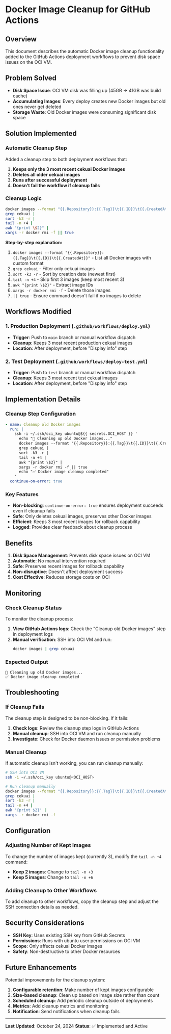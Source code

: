 # Docker Image Cleanup for GitHub Actions

## Overview

This document describes the automatic Docker image cleanup functionality added to the GitHub Actions deployment workflows to prevent disk space issues on the OCI VM.

## Problem Solved

- **Disk Space Issue**: OCI VM disk was filling up (45GB → 41GB was build cache)
- **Accumulating Images**: Every deploy creates new Docker images but old ones never get deleted
- **Storage Waste**: Old Docker images were consuming significant disk space

## Solution Implemented

### Automatic Cleanup Step

Added a cleanup step to both deployment workflows that:
1. **Keeps only the 3 most recent cekuai Docker images**
2. **Deletes all older cekuai images**
3. **Runs after successful deployment**
4. **Doesn't fail the workflow if cleanup fails**

### Cleanup Logic

```bash
docker images --format "{{.Repository}}:{{.Tag}}\t{{.ID}}\t{{.CreatedAt}}" | 
grep cekuai | 
sort -k3 -r | 
tail -n +4 | 
awk "{print \$2}" | 
xargs -r docker rmi -f || true
```

**Step-by-step explanation:**
1. `docker images --format "{{.Repository}}:{{.Tag}}\t{{.ID}}\t{{.CreatedAt}}"` - List all Docker images with custom format
2. `grep cekuai` - Filter only cekuai images
3. `sort -k3 -r` - Sort by creation date (newest first)
4. `tail -n +4` - Skip first 3 images (keep most recent 3)
5. `awk "{print \$2}"` - Extract image IDs
6. `xargs -r docker rmi -f` - Delete those images
7. `|| true` - Ensure command doesn't fail if no images to delete

## Workflows Modified

### 1. Production Deployment (`.github/workflows/deploy.yml`)

- **Trigger**: Push to `main` branch or manual workflow dispatch
- **Cleanup**: Keeps 3 most recent production cekuai images
- **Location**: After deployment, before "Display info" step

### 2. Test Deployment (`.github/workflows/deploy-test.yml`)

- **Trigger**: Push to `test` branch or manual workflow dispatch
- **Cleanup**: Keeps 3 most recent test cekuai images
- **Location**: After deployment, before "Display info" step

## Implementation Details

### Cleanup Step Configuration

```yaml
- name: Cleanup old Docker images
  run: |
    ssh -i ~/.ssh/oci_key ubuntu@${{ secrets.OCI_HOST }} '
      echo "🧹 Cleaning up old Docker images..."
      docker images --format "{{.Repository}}:{{.Tag}}\t{{.ID}}\t{{.CreatedAt}}" | 
      grep cekuai | 
      sort -k3 -r | 
      tail -n +4 | 
      awk "{print \$2}" | 
      xargs -r docker rmi -f || true
      echo "✅ Docker image cleanup completed"
    '
  continue-on-error: true
```

### Key Features

- **Non-blocking**: `continue-on-error: true` ensures deployment succeeds even if cleanup fails
- **Safe**: Only deletes cekuai images, preserves other Docker images
- **Efficient**: Keeps 3 most recent images for rollback capability
- **Logged**: Provides clear feedback about cleanup process

## Benefits

1. **Disk Space Management**: Prevents disk space issues on OCI VM
2. **Automatic**: No manual intervention required
3. **Safe**: Preserves recent images for rollback capability
4. **Non-disruptive**: Doesn't affect deployment success
5. **Cost Effective**: Reduces storage costs on OCI

## Monitoring

### Check Cleanup Status

To monitor the cleanup process:

1. **View GitHub Actions logs**: Check the "Cleanup old Docker images" step in deployment logs
2. **Manual verification**: SSH into OCI VM and run:
   ```bash
   docker images | grep cekuai
   ```

### Expected Output

```
🧹 Cleaning up old Docker images...
✅ Docker image cleanup completed
```

## Troubleshooting

### If Cleanup Fails

The cleanup step is designed to be non-blocking. If it fails:

1. **Check logs**: Review the cleanup step logs in GitHub Actions
2. **Manual cleanup**: SSH into OCI VM and run cleanup manually
3. **Investigate**: Check for Docker daemon issues or permission problems

### Manual Cleanup

If automatic cleanup isn't working, you can run cleanup manually:

```bash
# SSH into OCI VM
ssh -i ~/.ssh/oci_key ubuntu@<OCI_HOST>

# Run cleanup manually
docker images --format "{{.Repository}}:{{.Tag}}\t{{.ID}}\t{{.CreatedAt}}" | 
grep cekuai | 
sort -k3 -r | 
tail -n +4 | 
awk '{print $2}' | 
xargs -r docker rmi -f
```

## Configuration

### Adjusting Number of Kept Images

To change the number of images kept (currently 3), modify the `tail -n +4` command:

- **Keep 2 images**: Change to `tail -n +3`
- **Keep 5 images**: Change to `tail -n +6`

### Adding Cleanup to Other Workflows

To add cleanup to other workflows, copy the cleanup step and adjust the SSH connection details as needed.

## Security Considerations

- **SSH Key**: Uses existing SSH key from GitHub Secrets
- **Permissions**: Runs with ubuntu user permissions on OCI VM
- **Scope**: Only affects cekuai Docker images
- **Safety**: Non-destructive to other Docker resources

## Future Enhancements

Potential improvements for the cleanup system:

1. **Configurable retention**: Make number of kept images configurable
2. **Size-based cleanup**: Clean up based on image size rather than count
3. **Scheduled cleanup**: Add periodic cleanup outside of deployments
4. **Metrics**: Add cleanup metrics and monitoring
5. **Notification**: Send notifications when cleanup fails

---

**Last Updated**: October 24, 2024
**Status**: ✅ Implemented and Active
